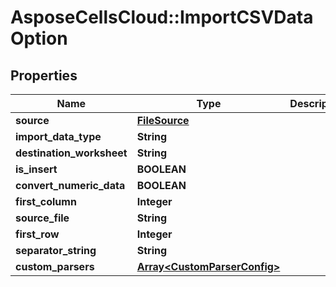 # AsposeCellsCloud::ImportCSVDataOption

## Properties
Name | Type | Description | Notes
------------ | ------------- | ------------- | -------------
**source** | [**FileSource**](FileSource.md) |  | [optional] 
**import_data_type** | **String** |  | [optional] 
**destination_worksheet** | **String** |  | [optional] 
**is_insert** | **BOOLEAN** |  | [optional] 
**convert_numeric_data** | **BOOLEAN** |  | [optional] 
**first_column** | **Integer** |  | [optional] 
**source_file** | **String** |  | [optional] 
**first_row** | **Integer** |  | [optional] 
**separator_string** | **String** |  | [optional] 
**custom_parsers** | [**Array&lt;CustomParserConfig&gt;**](CustomParserConfig.md) |  | [optional] 


